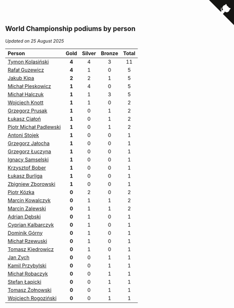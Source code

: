 ## World Championship podiums by person

*Updated on 25 August 2025*

| Person | Gold | Silver | Bronze | Total |
| :--- | :--: | :--: | :--: | :--: |
| [Tymon Kolasiński](https://www.worldcubeassociation.org/persons/2016KOLA02) | **4** | 4 | 3 | 11 |
| [Rafał Guzewicz](https://www.worldcubeassociation.org/persons/2006GUZE01) | **4** | 1 | 0 | 5 |
| [Jakub Kipa](https://www.worldcubeassociation.org/persons/2010KIPA01) | **2** | 2 | 1 | 5 |
| [Michał Pleskowicz](https://www.worldcubeassociation.org/persons/2009PLES01) | **1** | 4 | 0 | 5 |
| [Michał Halczuk](https://www.worldcubeassociation.org/persons/2006HALC01) | **1** | 1 | 3 | 5 |
| [Wojciech Knott](https://www.worldcubeassociation.org/persons/2011KNOT01) | **1** | 1 | 0 | 2 |
| [Grzegorz Prusak](https://www.worldcubeassociation.org/persons/2006PRUS01) | **1** | 0 | 1 | 2 |
| [Łukasz Ciałoń](https://www.worldcubeassociation.org/persons/2005CIAL02) | **1** | 0 | 1 | 2 |
| [Piotr Michał Padlewski](https://www.worldcubeassociation.org/persons/2008PADL01) | **1** | 0 | 1 | 2 |
| [Antoni Stojek](https://www.worldcubeassociation.org/persons/2022STOJ03) | **1** | 0 | 0 | 1 |
| [Grzegorz Jałocha](https://www.worldcubeassociation.org/persons/2012JALO01) | **1** | 0 | 0 | 1 |
| [Grzegorz Łuczyna](https://www.worldcubeassociation.org/persons/2005LUCZ01) | **1** | 0 | 0 | 1 |
| [Ignacy Samselski](https://www.worldcubeassociation.org/persons/2022SAMS03) | **1** | 0 | 0 | 1 |
| [Krzysztof Bober](https://www.worldcubeassociation.org/persons/2013BOBE01) | **1** | 0 | 0 | 1 |
| [Łukasz Burliga](https://www.worldcubeassociation.org/persons/2013BURL01) | **1** | 0 | 0 | 1 |
| [Zbigniew Zborowski](https://www.worldcubeassociation.org/persons/2003ZBOR02) | **1** | 0 | 0 | 1 |
| [Piotr Kózka](https://www.worldcubeassociation.org/persons/2005KOZK01) | **0** | 2 | 0 | 2 |
| [Marcin Kowalczyk](https://www.worldcubeassociation.org/persons/2011KOWA01) | **0** | 1 | 1 | 2 |
| [Marcin Zalewski](https://www.worldcubeassociation.org/persons/2011ZALE02) | **0** | 1 | 1 | 2 |
| [Adrian Dębski](https://www.worldcubeassociation.org/persons/2017DEBS01) | **0** | 1 | 0 | 1 |
| [Cyprian Kalbarczyk](https://www.worldcubeassociation.org/persons/2016KALB01) | **0** | 1 | 0 | 1 |
| [Dominik Górny](https://www.worldcubeassociation.org/persons/2015GORN01) | **0** | 1 | 0 | 1 |
| [Michał Rzewuski](https://www.worldcubeassociation.org/persons/2014RZEW01) | **0** | 1 | 0 | 1 |
| [Tomasz Kiedrowicz](https://www.worldcubeassociation.org/persons/2006KIED01) | **0** | 1 | 0 | 1 |
| [Jan Zych](https://www.worldcubeassociation.org/persons/2014ZYCH01) | **0** | 0 | 1 | 1 |
| [Kamil Przybylski](https://www.worldcubeassociation.org/persons/2016PRZY01) | **0** | 0 | 1 | 1 |
| [Michał Robaczyk](https://www.worldcubeassociation.org/persons/2006ROBA01) | **0** | 0 | 1 | 1 |
| [Stefan Łapicki](https://www.worldcubeassociation.org/persons/2006LAPI01) | **0** | 0 | 1 | 1 |
| [Tomasz Żołnowski](https://www.worldcubeassociation.org/persons/2005ZOLN01) | **0** | 0 | 1 | 1 |
| [Wojciech Rogoziński](https://www.worldcubeassociation.org/persons/2019ROGO04) | **0** | 0 | 1 | 1 |


<a href="https://github.com/maxidragon/wca_statistics_pl" class="github-corner" aria-label="View source on Github"><svg width="80" height="80" viewBox="0 0 250 250" style="fill:#151513; color:#fff; position: absolute; top: 0; border: 0; right: 0;" aria-hidden="true"><path d="M0,0 L115,115 L130,115 L142,142 L250,250 L250,0 Z"></path><path d="M128.3,109.0 C113.8,99.7 119.0,89.6 119.0,89.6 C122.0,82.7 120.5,78.6 120.5,78.6 C119.2,72.0 123.4,76.3 123.4,76.3 C127.3,80.9 125.5,87.3 125.5,87.3 C122.9,97.6 130.6,101.9 134.4,103.2" fill="currentColor" style="transform-origin: 130px 106px;" class="octo-arm"></path><path d="M115.0,115.0 C114.9,115.1 118.7,116.5 119.8,115.4 L133.7,101.6 C136.9,99.2 139.9,98.4 142.2,98.6 C133.8,88.0 127.5,74.4 143.8,58.0 C148.5,53.4 154.0,51.2 159.7,51.0 C160.3,49.4 163.2,43.6 171.4,40.1 C171.4,40.1 176.1,42.5 178.8,56.2 C183.1,58.6 187.2,61.8 190.9,65.4 C194.5,69.0 197.7,73.2 200.1,77.6 C213.8,80.2 216.3,84.9 216.3,84.9 C212.7,93.1 206.9,96.0 205.4,96.6 C205.1,102.4 203.0,107.8 198.3,112.5 C181.9,128.9 168.3,122.5 157.7,114.1 C157.9,116.9 156.7,120.9 152.7,124.9 L141.0,136.5 C139.8,137.7 141.6,141.9 141.8,141.8 Z" fill="currentColor" class="octo-body"></path></svg></a><style>.github-corner:hover .octo-arm{animation:octocat-wave 560ms ease-in-out}@keyframes octocat-wave{0%,100%{transform:rotate(0)}20%,60%{transform:rotate(-25deg)}40%,80%{transform:rotate(10deg)}}@media (max-width:500px){.github-corner:hover .octo-arm{animation:none}.github-corner .octo-arm{animation:octocat-wave 560ms ease-in-out}}</style>
